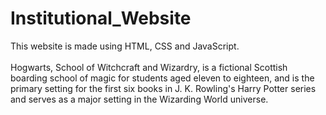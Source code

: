 # Institutional_Website
This website is made using HTML, CSS and JavaScript.</br></br>
Hogwarts, School of Witchcraft and Wizardry, is a fictional Scottish boarding school of magic for students aged eleven to eighteen, and is the primary setting for the first six books in J. K. Rowling's Harry Potter series and serves as a major setting in the Wizarding World universe.
